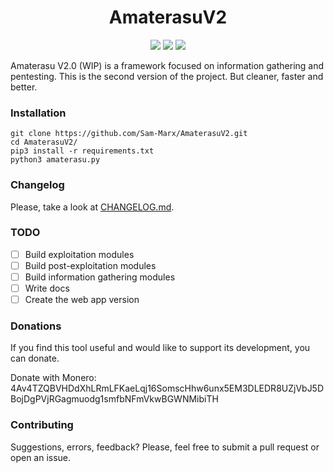 <h1 align="center">AmaterasuV2</h1>
<p align="center">
    <a href="https://github.com/Sam-Marx/AmaterasuV2/" alt="Stars">
        <img src="https://img.shields.io/github/stars/Sam-Marx/AmaterasuV2"/></a>
    <a href="https://github.com/Sam-Marx/AmaterasuV2/" alt="LICENSE">
      <img src="https://img.shields.io/github/license/Sam-Marx/AmaterasuV2"/></a>
    <a href="https://github.com/Sam-Marx/AmaterasuV2/" alt="python version">
      <img src="https://img.shields.io/badge/python-3.6%2B-blue"></a>
</p>

Amaterasu V2.0 (WIP) is a framework focused on information gathering and pentesting. This is the second version of the project. But cleaner, faster and better.

### Installation
```
git clone https://github.com/Sam-Marx/AmaterasuV2.git
cd AmaterasuV2/
pip3 install -r requirements.txt
python3 amaterasu.py
```

### Changelog
Please, take a look at [CHANGELOG.md](https://github.com/Sam-Marx/AmaterasuV2/blob/master/CHANGELOG.md).

### TODO
- [ ] Build exploitation modules
- [ ] Build post-exploitation modules
- [ ] Build information gathering modules
- [ ] Write docs
- [ ] Create the web app version

### Donations
If you find this tool useful and would like to support its development, you can donate.

Donate with Monero:
4Av4TZQBVHDdXhLRmLFKaeLqj16SomscHhw6unx5EM3DLEDR8UZjVbJ5DBojDgPVjRGagmuodg1smfbNFmVkwBGWNMibiTH

### Contributing
Suggestions, errors, feedback? Please, feel free to submit a pull request or open an issue.
